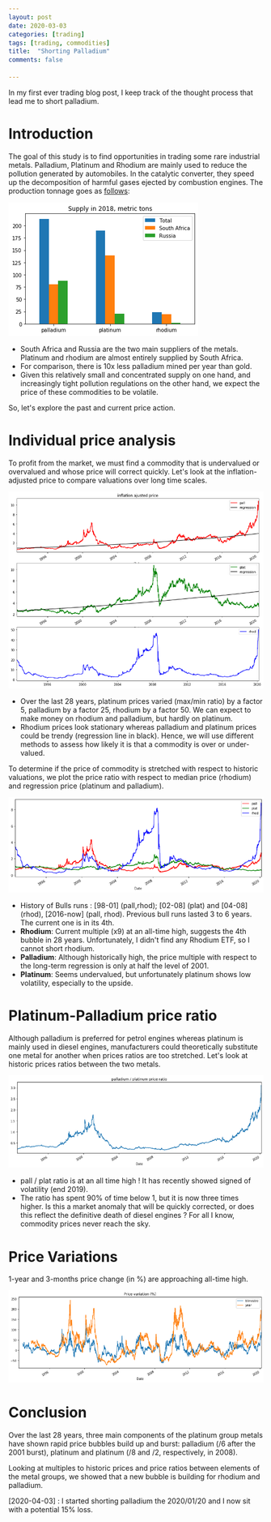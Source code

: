 ```yaml
---
layout: post
date: 2020-03-03
categories: [trading]
tags: [trading, commodities]
title:  "Shorting Palladium"
comments: false

---
```


In my first ever trading blog post, I keep track of the thought process that lead me to short palladium. 

# Introduction 
The goal of this study is to find opportunities in trading some rare industrial metals. 
Palladium, Platinum and Rhodium are mainly used to reduce the pollution generated by automobiles. In the catalytic converter, they speed up the decomposition of harmful gases ejected by combustion engines. 
The production tonnage goes as [follows](http://www.platinum.matthey.com/documents/new-item/pgm%20market%20reports/pgm_market_report_february_2019.pdf):



![png](/images/platinum-palladium-rhodium_5_1.png)


* South Africa and Russia are the two main suppliers of the metals. Platinum and rhodium are almost entirely supplied by South Africa. 
* For comparison, there is 10x less palladium mined per year than gold. 
* Given this relatively small and concentrated supply on one hand, and increasingly tight pollution regulations on the other hand, we expect the price of these commodities to be volatile. 

So, let's explore the past and current price action. 

# Individual price analysis

To profit from the market, we must find a commodity that is undervalued or overvalued and whose price will correct quickly. 
Let's look at the inflation-adjusted price to compare valuations over long time scales. 





![png](/images/platinum-palladium-rhodium_9_1.png)


* Over the last 28 years, platinum prices varied (max/min ratio) by a factor 5, palladium by a factor 25, rhodium by a factor 50. We can expect to make money on rhodium and palladium, but hardly on platinum.
* Rhodium prices look stationary whereas palladium and platinum prices could be trendy (regression line in black). Hence, we will use different methods to assess how likely it is that a commodity is over or under-valued. 

To determine if the price of commodity is stretched with respect to historic valuations, we plot the price ratio with respect to median price (rhodium) and regression price (platinum and palladium). 






![png](/images/platinum-palladium-rhodium_11_1.png)


* History of Bulls runs : [98-01] (pall,rhod); [02-08] (plat) and [04-08] (rhod), [2016-now] (pall, rhod). Previous bull runs lasted 3 to 6 years. The current one is in its 4th. 
* **Rhodium**: Current multiple (x9) at an all-time high, suggests the 4th bubble in 28 years. Unfortunately, I didn't find any Rhodium ETF, so I cannot short rhodium. 
* **Palladium**: Although historically high, the price multiple with respect to the long-term regression is only at half the level of 2001. 
* **Platinum**: Seems undervalued, but unfortunately platinum shows low volatility, especially to the upside. 

# Platinum-Palladium price ratio

Although palladium is preferred for petrol engines whereas platinum is mainly used in diesel engines, manufacturers could theoretically substitute one metal for another when prices ratios are too stretched. Let's look at historic prices ratios between the two metals. 





![png](/images/platinum-palladium-rhodium_15_1.png)


* pall / plat ratio is at an all time high ! It has recently showed signed of volatility (end 2019). 
* The ratio has spent 90% of time below 1, but it is now three times higher. Is this a market anomaly that will be quickly corrected, or does this reflect the definitive death of diesel engines ? For all I know, commodity prices never reach the sky. 

# Price Variations

1-year and 3-months price change (in %) are approaching all-time high. 


![png](/images/platinum-palladium-rhodium_18_1.png)


# Conclusion
Over the last 28 years, three main components of the platinum group metals have shown rapid price bubbles build up and burst: palladium (/6 after the 2001 burst), platinum  and platinum (/8 and /2, respectively, in 2008). 

Looking at multiples to historic prices and price ratios between elements of the metal groups, we showed that a new bubble is building for rhodium and palladium. 

[2020-04-03] : I started shorting palladium the 2020/01/20 and I now sit with a potential 15% loss. 
